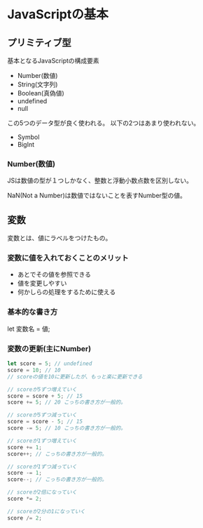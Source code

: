 # JavaScriptの基本


## プリミティブ型   
基本となるJavaScriptの構成要素
- Number(数値)
- String(文字列)
- Boolean(真偽値)
- undefined
- null

この5つのデータ型が良く使われる。
以下の2つはあまり使われない。
- Symbol
- BigInt

### Number(数値)
JSは数値の型が１つしかなく、整数と浮動小数点数を区別しない。

NaN(Not a Number)は数値ではないことを表すNumber型の値。


## 変数
変数とは、値にラベルをつけたもの。
### 変数に値を入れておくことのメリット
- あとでその値を参照できる
- 値を変更しやすい
- 何かしらの処理をするために使える

### 基本的な書き方
let 変数名 = 値;

### 変数の更新(主にNumber)
``` JavaScript
let score = 5; // undefined
score = 10; // 10
// scoreの値を10に更新したが、もっと楽に更新できる

// scoreが5ずつ増えていく
score = score + 5; // 15
score += 5; // 20 こっちの書き方が一般的。

// scoreが5ずつ減っていく
score = score - 5; // 15
score -= 5; // 10 こっちの書き方が一般的。

// scoreが1ずつ増えていく
score += 1;
score++; // こっちの書き方が一般的。

// scoreが1ずつ減っていく
score -= 1;
score--; // こっちの書き方が一般的。

// scoreが2倍になっていく
score *= 2;

// scoreが2分の1になっていく
score /= 2;     
```










